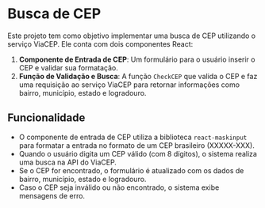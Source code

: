 # Busca de CEP

Este projeto tem como objetivo implementar uma busca de CEP utilizando o serviço ViaCEP. Ele conta com dois componentes React:

1. **Componente de Entrada de CEP**: Um formulário para o usuário inserir o CEP e validar sua formatação.
2. **Função de Validação e Busca**: A função `CheckCEP` que valida o CEP e faz uma requisição ao serviço ViaCEP para retornar informações como bairro, município, estado e logradouro.

## Funcionalidade

- O componente de entrada de CEP utiliza a biblioteca `react-maskinput` para formatar a entrada no formato de um CEP brasileiro (XXXXX-XXX).
- Quando o usuário digita um CEP válido (com 8 dígitos), o sistema realiza uma busca na API do ViaCEP.
- Se o CEP for encontrado, o formulário é atualizado com os dados de bairro, município, estado e logradouro.
- Caso o CEP seja inválido ou não encontrado, o sistema exibe mensagens de erro.
